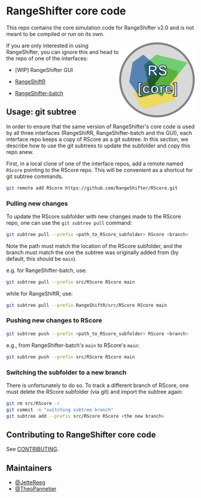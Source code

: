 # RangeShifter core code 

This repo contains the core simulation code for RangeShifter v2.0 and is not meant to be compiled or run on its own.

<img src="https://github.com/RangeShifter/RScore/blob/main/RScore_logo.png" align="right" height = 200/>

If you are only interested in using RangeShifter, you can ignore this and head to the repo of one of the interfaces:

- [WIP] RangeShifter GUI

- [RangeShiftR](https://github.com/RangeShifter/RangeShiftR-pkg)

- [RangeShifter-batch](https://github.com/RangeShifter/RangeShifter_batch)

## Usage: git subtree

In order to ensure that the same version of RangeShifter's core code is used by all three interfaces (RangeShiftR, RangeShifter-batch and the GUI), each interface repo keeps a copy of RScore as a git subtree. In this section, we describe how to use the git subtrees to update the subfolder and copy this repo anew.

First, in a local clone of one of the interface repos, add a remote named `RScore` pointing to the RScore repo. This will be convenient as a shortcut for git subtree commands.

```bash
git remote add RScore https://github.com/RangeShifter/RScore.git
```

### Pulling new changes

To update the RScore subfolder with new changes made to the RScore repo, one can use the `git subtree pull` command:

```bash
git subtree pull --prefix <path_to_RScore_subfolder> RScore <branch>
```

Note the path must match the location of the RScore subfolder, and the branch must match the one the subtree was originally added from (by default, this should be `main`).

e.g. for RangeShifter-batch, use:

```bash
git subtree pull --prefix src/RScore RScore main
```

while for RangeShiftR, use:

```bash
git subtree pull --prefix RangeShiftR/src/RScore RScore main
```

### Pushing new changes to RScore

```bash
git subtree push --prefix <path_to_RScore_subfolder> RScore <branch>
```

e.g., from RangeShifter-batch's `main` to RScore's `main`:

```bash
git subtree push --prefix src/RScore RScore main
```

### Switching the subfolder to a new branch

There is unfortunately to do so. To track a different branch of RScore, one must delete the RScore subfolder (via git) and import the subtree again:

```bash
git rm src/RScore -r
git commit -m "switching subtree branch"
git subtree add --prefix src/RScore RScore <the new branch>
```

## Contributing to RangeShifter core code

See [CONTRIBUTING](https://github.com/RangeShifter/RScore/blob/main/CONTRIBUTING.md).

## Maintainers

- [@JetteReeg](https://github.com/JetteReeg)
- [@TheoPannetier](https://github.com/TheoPannetier)
